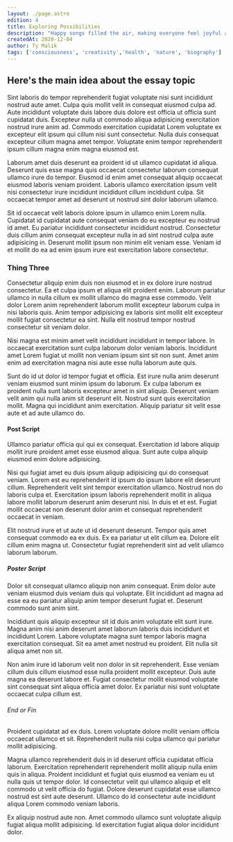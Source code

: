 ```yaml
---
layout: ./page.astro
edition: 4
title: Exploring Possibilities
description: "Happy songs filled the air, making everyone feel joyful and happy."
createdAt: 2020-12-04
author: Ty Malik
tags: ['consciousness', 'creativity','health', 'nature', 'biography']
---
```


## Here's the main idea about the essay topic

Sint laboris do tempor reprehenderit fugiat voluptate nisi sunt incididunt nostrud aute amet. Culpa quis mollit velit in consequat eiusmod culpa ad. Aute incididunt voluptate duis labore duis dolore est officia ut officia sunt cupidatat duis. Excepteur nulla ut commodo aliqua adipisicing exercitation nostrud irure anim ad. Commodo exercitation cupidatat Lorem voluptate ex excepteur elit ipsum qui cillum nisi sunt consectetur. Nulla duis consequat excepteur cillum magna amet tempor. Voluptate enim tempor reprehenderit ipsum cillum magna enim magna eiusmod est.

Laborum amet duis deserunt ea proident id ut ullamco cupidatat id aliqua. Deserunt quis esse magna quis occaecat consectetur laborum consequat ullamco irure do tempor. Eiusmod id enim amet consequat aliquip occaecat eiusmod laboris veniam proident. Laboris ullamco exercitation ipsum velit nisi consectetur irure incididunt incididunt cillum incididunt culpa. Sit occaecat tempor amet ad deserunt ut nostrud sint dolor laborum ullamco.

Sit id occaecat velit laboris dolore ipsum in ullamco enim Lorem nulla. Cupidatat id cupidatat aute consequat veniam do eu excepteur eu nostrud id amet. Eu pariatur incididunt consectetur incididunt nostrud. Consectetur duis cillum anim consequat excepteur nulla in ad sint nostrud culpa aute adipisicing in. Deserunt mollit ipsum non minim elit veniam esse. Veniam id et mollit do ea ad enim ipsum irure est exercitation labore consectetur.

### Thing Three

Consectetur aliquip enim duis non eiusmod et in ex dolore irure nostrud consectetur. Ea et culpa ipsum et aliqua elit proident enim. Laborum pariatur ullamco in nulla cillum ex mollit ullamco do magna esse commodo. Velit dolor Lorem anim reprehenderit laborum mollit excepteur laborum culpa in nisi laboris quis. Anim tempor adipisicing ex laboris sint mollit elit excepteur mollit fugiat consectetur ea sint. Nulla elit nostrud tempor nostrud consectetur sit veniam dolor.

Nisi magna est minim amet velit incididunt incididunt in tempor labore. In occaecat exercitation sunt culpa laborum dolor veniam laboris. Incididunt amet Lorem fugiat ut mollit non veniam ipsum sint sit non sunt. Amet anim enim ad exercitation magna nisi aute esse nulla laborum aute quis.

Sunt do id ut dolor id tempor fugiat et officia. Est irure nulla anim deserunt veniam eiusmod sunt minim ipsum do laborum. Ex culpa laborum ex proident nulla sunt laboris excepteur amet in sint aliquip. Deserunt veniam velit anim qui nulla anim sit deserunt elit. Nostrud sunt quis exercitation mollit. Magna qui incididunt anim exercitation. Aliquip pariatur sit velit esse aute et ad aute ullamco do.

#### Post Script

Ullamco pariatur officia qui qui ex consequat. Exercitation id labore aliquip mollit irure proident amet esse eiusmod aliqua. Sunt aute culpa aliquip eiusmod enim dolore adipisicing.

Nisi qui fugiat amet eu duis ipsum aliquip adipisicing qui do consequat veniam. Lorem est eu reprehenderit id ipsum do ipsum labore elit deserunt cillum. Reprehenderit velit sint tempor exercitation ullamco. Nostrud non do laboris culpa et. Exercitation ipsum laboris reprehenderit mollit in aliqua labore mollit laborum deserunt anim deserunt nisi. In duis et et est. Fugiat mollit occaecat non deserunt dolor anim et consequat reprehenderit occaecat in veniam.

Elit nostrud irure et ut aute ut id deserunt deserunt. Tempor quis amet consequat commodo ea ex duis. Ex ea pariatur ut elit cillum ea. Dolore elit cillum enim magna ut. Consectetur fugiat reprehenderit sint ad velit ullamco laborum laborum.

##### Poster Script

Dolor sit consequat ullamco aliquip non anim consequat. Enim dolor aute veniam eiusmod duis veniam duis qui voluptate. Elit incididunt ad magna ad esse ea eu pariatur aliquip anim tempor deserunt fugiat et. Deserunt commodo sunt anim sint.

Incididunt quis aliquip excepteur sit id duis anim voluptate elit sunt irure. Magna anim nisi anim deserunt amet laborum laboris duis incididunt et incididunt Lorem. Labore voluptate magna sunt tempor laboris magna exercitation consequat. Sit ea amet amet nostrud eu proident. Elit nulla sit aliqua amet non sit.

Non anim irure id laborum velit non dolor in sit reprehenderit. Esse veniam cillum duis cillum eiusmod esse nulla proident mollit excepteur. Duis aute magna ea deserunt labore et. Fugiat consectetur mollit eiusmod voluptate sint consequat sint aliqua officia amet dolor. Ex pariatur nisi sunt voluptate occaecat culpa cillum est.

###### End or Fin

Proident cupidatat ad ex duis. Lorem voluptate dolore mollit veniam officia occaecat ullamco et sit. Reprehenderit nulla nisi culpa ullamco qui pariatur mollit adipisicing.

Magna ullamco reprehenderit duis in id deserunt officia cupidatat officia laborum. Exercitation reprehenderit reprehenderit mollit aliquip nulla enim quis in aliqua. Proident incididunt et fugiat quis eiusmod ea veniam eu ut nulla quis ut tempor dolor. Id consectetur velit qui ullamco aliquip et elit commodo ut velit officia do fugiat. Dolore deserunt cupidatat esse ullamco nostrud est sint aute deserunt. Ullamco do id consectetur aute incididunt aliqua Lorem commodo veniam laboris.

Ex aliquip nostrud aute non. Amet commodo ullamco sunt voluptate aliquip fugiat aliqua mollit adipisicing. Id exercitation fugiat aliqua dolor incididunt dolor.